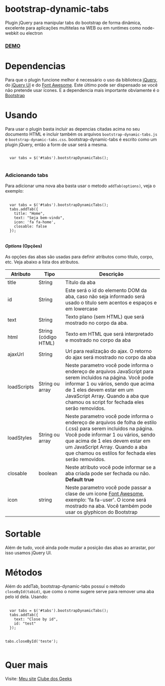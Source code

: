 # bootstrap-dynamic-tabs
Plugin jQuery para manipular tabs do bootstrap de forma dinâmica, excelente para aplicações multitelas na WEB ou em runtimes como node-webkit ou electron

<h3><a href="http://jayralencar.com.br/bootstrap-dynamic-tabs/" target="_blank">DEMO</a></h3>

<h1>Dependencias</h1>
Para que o plugin funcione melhor é necessário o uso da biblioteca <a href="http://jquery.com/" target="_blank">jQuery</a>, do <a href="http://jqueryui.com/" target="_blank">jQuery UI</a> e do <a href="https://fortawesome.github.io/Font-Awesome/icons/" target="_blank">Font Awesome</a>. Este último pode ser dispensado se você não pretende usar ícones.
E a dependencia mais importante obviamente é o <a href="//getbootstrap.com" target="_blank">Bootstrap</a>

<h1>Usando</h1>
Para usar o plugin basta incluir as depencias citadas acima no seu documento HTML e incluir também os arquivos <code>bootstrap-dynamic-tabs.js</code> e <code>bootstrap-dynamic-tabs.css</code>. bootstrap-dynamic-tabs é escrito como um plugin jQuery, então a form de usar será a mesma.
<pre>
<code>
  var tabs = $('#tabs').bootstrapDynamicTabs();
</code>
</pre>

<h3>Adicionando tabs</h3>
Para adicionar uma nova aba basta usar o metodo <code>addTab(options)</code>, veja o exemplo:
<pre>
  <code>
  var tabs = $('#tabs').bootstrapDynamicTabs();
  tabs.addTab({
    title: "Home",
    text: "Seja bem-vindo",
    icon: 'fa fa-home',
    closable: false
  });
  </code>
</pre>

<h4><i>Options</i> (Opções)</h4>
As opções das abas são usadas para definir atributos como título, corpo, etc. Veja abaixo a lista dos atributos.
<table>
  <thead>
    <tr>
      <th>Atributo</th>
      <th>Tipo</th>
      <th>Descrição</th>
    </tr>
  </thead>
  <tbody>
    <tr>
      <td>title</td>
      <td>String</td>
      <td>Título da aba</td>
    </tr>
    <tr>
      <td>id</td>
      <td>String</td>
      <td>Este será o id do elemento DOM da aba, caso não seja informado será usado o titulo sem acentos e espaços e em lowercase</td>
    </tr>
    <tr>
      <td>text</td>
      <td>String</td>
      <td>Texto plano (sem HTML) que será mostrado no corpo da aba.</td>
    </tr>
    <tr>
      <td>html</td>
      <td>String (código HTML)</td>
      <td>Texto em HTML que será interpretado e mostrado no corpo da aba</td>
    </tr>
    <tr>
      <td>ajaxUrl</td>
      <td>String</td>
      <td>Url para realização do ajax. O retorno do ajax será mostrado no corpo da aba</td>
    </tr>
    <tr>
      <td>loadScripts</td>
      <td>String ou array</td>
      <td>Neste parametro você pode informa o endereço de arquivos JavaScript para serem incluidos na página. Você pode informar 1 ou vários, sendo que acima de 1 eles devem estar em um JavaScript Array. Quando a aba que chamou os script for fechada eles serão removidos.</td>
    </tr>
    <tr>
      <td>loadStyles</td>
      <td>String ou array</td>
      <td>Neste parametro você pode informa o endereço de arquivos de folha de estilo (.css) para serem incluidos na página. Você pode informar 1 ou vários, sendo que acima de 1 eles devem estar em um JavaScript Array. Quando a aba que chamou os estilos for fechada eles serão removidos.</td>
    </tr>
    <tr>
      <td>closable</td>
      <td>boolean</td>
      <td>Neste atributo você pode informar se a aba criada pode ser fechada ou não. <strong>Default true</strong></td>
    </tr>
    <tr>
      <td>icon</td>
      <td>string</td>
      <td>Neste parametro você pode passar a clase de um icone <a href="https://fortawesome.github.io/Font-Awesome/icons/" target="_blank">Font Awesome</a>, exemplo: 'fa fa-user'. O icone será mostrado na aba. Você também pode usar os glyphicon do Bootstrap </td>
    </tr>
  </tbody>
</table>
<h1>Sortable</h1>
Além de tudo, você ainda pode mudar a posição das abas ao arrastar, por isso usamos jQuery UI.

<h1>Métodos</h1>
Além do addTab, bootstrap-dynamic-tabs possuí o método <code>closeById(tabid)</code>, que como o nome sugere serve para remover uma aba pelo id dela. Usando:
<pre>
  <code>
  var tabs = $('#tabs').bootstrapDynamicTabs();
  tabs.addTab({
    text: "Close by id",
    id: "test"
  });
  
  tabs.closeById('teste');
  </code>
</pre>

<h1>Quer mais</h1>
Visite:
<a href="//jayralencar.com.br">Meu site</a>
<a href="//clubedosgeeks.com.br">Clube dos Geeks</a>
